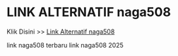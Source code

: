 # LINK ALTERNATIF naga508

Klik Disini >> <a href="https://linksto.pages.dev/">Link Alternatif naga508 </a>

link naga508 terbaru
link naga508 2025